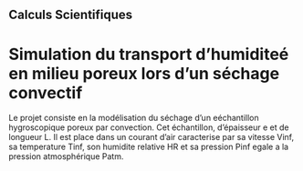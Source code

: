 ## Calculs Scientifiques
# Simulation du transport d’humiditeé en milieu poreux lors d’un séchage convectif
Le projet consiste en la modélisation du séchage d’un eéchantillon hygroscopique poreux par convection. Cet échantillon, d’épaisseur e et de longueur L. Il est place dans un courant d’air caracterise par sa vitesse Vinf, sa temperature Tinf, son humidite relative HR et sa pression Pinf egale a la pression atmosphérique Patm.

